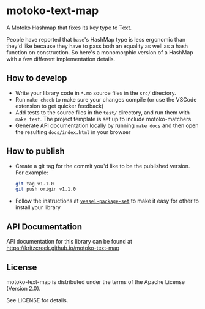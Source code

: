 # motoko-text-map

A Motoko Hashmap that fixes its key type to Text.

People have reported that `base`'s HashMap type is less ergonomic than they'd like because they have to pass both an equality as well as a hash function on construction. So here's a monomorphic version of a HashMap with a few different implementation details.

## How to develop

- Write your library code in `*.mo` source files in the `src/` directory.
- Run `make check` to make sure your changes compile (or use the
  VSCode extension to get quicker feedback)
- Add tests to the source files in the `test/` directory, and run them
  with `make test`. The project template is set up to include
  motoko-matchers.
- Generate API documentation locally by running `make docs` and then
  open the resulting `docs/index.html` in your browser

## How to publish

- Create a git tag for the commit you'd like to be the published
  version. For example:
  ```bash
  git tag v1.1.0
  git push origin v1.1.0
  ```
- Follow the instructions at
  [`vessel-package-set`](https://github.com/dfinity/vessel-package-set)
  to make it easy for other to install your library

## API Documentation

API documentation for this library can be found at https://kritzcreek.github.io/motoko-text-map

## License

motoko-text-map is distributed under the terms of the Apache License (Version 2.0).

See LICENSE for details.
